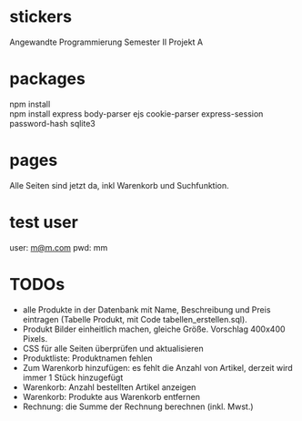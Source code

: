 # stickers
Angewandte Programmierung Semester II Projekt A

# packages
npm install  
npm install express body-parser ejs cookie-parser express-session password-hash sqlite3  

# pages
Alle Seiten sind jetzt da, inkl Warenkorb und Suchfunktion.

# test user
user: m@m.com
pwd: mm

# TODOs
- alle Produkte in der Datenbank mit Name, Beschreibung und Preis eintragen (Tabelle Produkt, mit Code tabellen_erstellen.sql).  
- Produkt Bilder einheitlich machen, gleiche Größe. Vorschlag 400x400 Pixels.
- CSS für alle Seiten überprüfen und aktualisieren
- Produktliste: Produktnamen fehlen
- Zum Warenkorb hinzufügen: es fehlt die Anzahl von Artikel, derzeit wird immer 1 Stück hinzugefügt
- Warenkorb: Anzahl bestellten Artikel anzeigen
- Warenkorb: Produkte aus Warenkorb entfernen
- Rechnung: die Summe der Rechnung berechnen (inkl. Mwst.)

